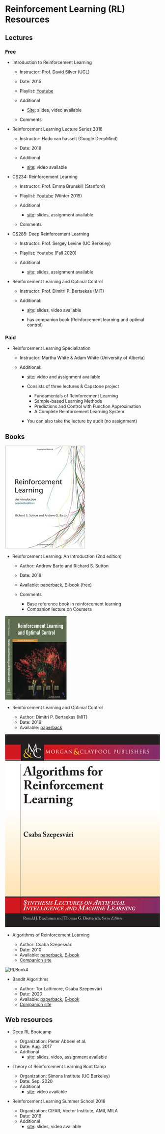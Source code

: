 # Reinforcement Learning (RL) Resources

## Lectures

### Free

- Introduction to Reinforcement Learning

  - Instructor: Prof. David Silver (UCL)

  - Date: 2015

  - Playlist: [Youtube](https://www.youtube.com/watch?v=2pWv7GOvuf0&list=PLqYmG7hTraZDM-OYHWgPebj2MfCFzFObQ)

  - Additional

    - [Site](https://deepmind.com/learning-resources/-introduction-reinforcement-learning-david-silver): slides, video available

  - Comments

- Reinforcement Learning Lecture Series 2018

  - Instructor: Hado van hasselt (Google DeepMind)

  - Date: 2018

  - Additional

    - [site](https://deepmind.com/learning-resources/reinforcement-learning-lectures-series-2018): video available

- CS234: Reinforcement Learning

  - Instructor: Prof. Emma Brunskill (Stanford)

  - Playlist: [Youtube](https://www.youtube.com/watch?v=FgzM3zpZ55o&list=PLRQmQC3wIq9yxKVK1qc0r2nPuInn92LmK) (Winter 2019)

  - Additional

    - [site](http://web.stanford.edu/class/cs234/index.html): slides, assignment available

  - Comments

- CS285: Deep Reinforcement Learning

  - Instructor: Prof. Sergey Levine (UC Berkeley)
  
  - Playlist: [Youtube](https://www.youtube.com/playlist?list=PL_iWQOsE6TfURIIhCrlt-wj9ByIVpbfGc) (Fall 2020)

  - Additional

    - [site](http://rail.eecs.berkeley.edu/deeprlcourse/): slides, assignment available

- Reinforcement Learning and Optimal Control

  - Instructor: Prof. Dimitri P. Bertsekas (MIT)

  - Additional:
    - [site](http://www.mit.edu/~dimitrib/RLbook.html): slides, video available

    - has companion book (Reinforcement learning and optimal control)

### Paid

- Reinforcement Learning Specialization

  - Instructor: Martha White & Adam White  (University of Alberta)

  - Additional:

    - [site](https://www.coursera.org/specializations/reinforcement-learning): video and assignment available

    - Consists of three lectures & Capstone project

      - Fundamentals of Reinforcement Learning
      - Sample-based Learning Methods
      - Predictions and Control with Function Approximation
      - A Complete Reinforcement Learning System

    - You can also take the lecture by audit (no assignment)

## Books

![RLBook1](image/rl_reinforcement_learning_an_introduction.jpg)

- Reinforcement Learning: An Introduction (2nd edition)

  - Author: Andrew Barto and Richard S. Sutton 

  - Date: 2018

  - Available: [paperback](https://www.amazon.com/Reinforcement-Learning-second-Introduction-Computation-ebook/dp/B08BSYL7R1/ref=sr_1_1?crid=3OW7CUSIDARPR&dchild=1&keywords=reinforcement+learning+an+introduction&qid=1607692789&s=digital-text&sprefix=reinforcement+learning+an%2Cdigital-text%2C336&sr=1-1), [E-book](http://incompleteideas.net/book/RLbook2020.pdf) (free)
  
  - Comments
    - Base reference book in reinforcement learning
    - Companion lecture on Coursera

![RLBook2](image/rl_reinforcement_learning_and_optimal_control.jpg)

- Reinforcement Learning and Optimal Control

  - Author: Dimitri P. Bertsekas (MIT)
  - Date: 2019
  - Available: [paperback](https://www.amazon.com/Reinforcement-Learning-Optimal-Control-Bertsekas/dp/1886529396/ref=sr_1_6?crid=7HTG01PYXFXT&keywords=bertsekas+reinforcement+learning&qid=1563393684&s=gateway&sprefix=Bertsekas+rei%2Caps%2C127&sr=8-6)

![RLBook3](image/rl_Algorithms_for_Reinforcement_Learning.jpg)

- Algorithms of Reinforcement Learning

  - Author: Csaba Szepesvári
  - Date: 2010
  - Available: [paperback](https://www.amazon.com/Algorithms-Reinforcement-Synthesis-Artificial-Intelligence/dp/1608454924/ref=sr_1_1?crid=2YJMH26UCRJA&keywords=algorithms+for+reinforcement+learning&qid=1584404766&sprefix=reinforcement+learning+alg%2Caps%2C190&sr=8-1), [E-book](http://www.ualberta.ca/~szepesva/papers/RLAlgsInMDPs.pdf)
  - [Companion site](https://sites.ualberta.ca/~szepesva/rlbook.html)

![RLBook4](image/rl_bandit-book.jpg)

- Bandit Algorithms

  - Author: Tor Lattimore, Csaba Szepesvári
  - Date: 2020
  - Available: [paperback](https://www.amazon.com/Bandit-Algorithms-Tor-Lattimore/dp/1108486827/ref=sr_1_1?crid=1BTQW5VTQVYJ4&keywords=bandit+algorithms&qid=1584405645&sprefix=bandit+alg%2Caps%2C193&sr=8-1), [E-book](https://tor-lattimore.com/downloads/book/book.pdf)
  - [Companion site](https://banditalgs.com/)

## Web resources

- Deep RL Bootcamp

  - Organization: Pieter Abbeel et al.
  - Date: Aug. 2017
  - Addtional
    - [site](https://sites.google.com/view/deep-rl-bootcamp/home): slides, video, assignment available

- Theory of Reinforcement Learning Boot Camp

  - Organization: Simons Institute (UC Berkeley)
  - Date: Sep. 2020
  - Additional
    - [site](https://simons.berkeley.edu/workshops/rl-2020-bc): video available

- Reinforcement Learning Summer School 2018

  - Organization: CIFAR, Vector Institute, AMII, MILA
  - Date: 2018
  - Additional
    - [site](http://videolectures.net/DLRLsummerschool2018_toronto/?fbclid=IwAR1xJ7syvTAtR4bTYVR-uMVJ7pP2XU9l22S7h1D_OODrpWrpw7aJWkJSVdA): slides, video available
